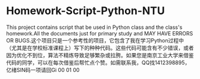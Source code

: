# Homework-Script-Python-NTU
This project contains script that be used in Python class and the class's homework.All the documents just for primary study and MAY HAVE ERRORS OR BUGS.这个项目只是一个参考性的项目，它包含了我在学习Python过程中（尤其是在学校标准课程上）写下的种种代码。这些代码可能含有不少错误，或者因为优化不到位，算法不精炼导致足够繁杂或拉胯。如果您是南京工业大学来借鉴代码的同学，可以在每次借鉴后帮忙点个赞。如需联系我，QQ找1412398895，亿绪SIN码一项请回Gi 00 01 00  
